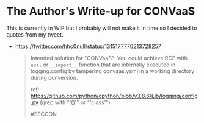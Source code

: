 # The Author's Write-up for CONVaaS

This is currently in WIP but I probably will not make it in time so I decided to quotes from my tweet.

- https://twitter.com/hhc0null/status/1315177770213728257

    > Intended solution for "CONVaaS": You could achieve RCE with `eval` or `__import__` function that are internally executed in logging.config by tampering convaas.yaml in a working directory during conversion.  
    >  
    > ref: https://github.com/python/cpython/blob/v3.8.6/Lib/logging/config.py (grep with "'()'" or "'class'")
    >  
    > #SECCON  
